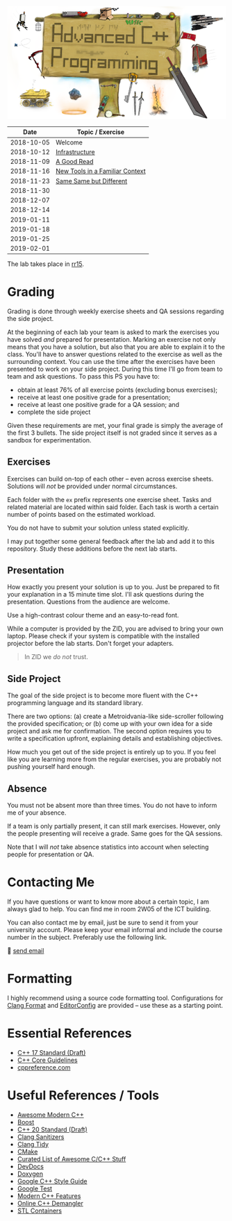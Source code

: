 ![Advanced C++ Programming](images/banner.png)

|    Date    |         Topic / Exercise          |
| ---------- | --------------------------------- |
| 2018-10-05 | Welcome                           |
| 2018-10-12 | [Infrastructure]                  |
| 2018-11-09 | [A Good Read]                     |
| 2018-11-16 | [New Tools in a Familiar Context] |
| 2018-11-23 | [Same Same but Different]         |
| 2018-11-30 |                                   |
| 2018-12-07 |                                   |
| 2018-12-14 |                                   |
| 2019-01-11 |                                   |
| 2019-01-18 |                                   |
| 2019-01-25 |                                   |
| 2019-02-01 |                                   |

[Infrastructure]: ex01
[A Good Read]: ex02
[New Tools in a Familiar Context]: ex03
[Same Same but Different]: ex04

The lab takes place in [rr15](https://www.uibk.ac.at/zid/raeume/architekturgebaeude/rr15.html).

# Grading

Grading is done through weekly exercise sheets and QA sessions regarding the side project.

At the beginning of each lab your team is asked to mark the exercises you have solved *and* prepared for presentation.
Marking an exercise not only means that you have a solution, but also that you are able to explain it to the class.
You'll have to answer questions related to the exercise as well as the surrounding context.
You can use the time after the exercises have been presented to work on your side project.
During this time I'll go from team to team and ask questions.
To pass this PS you have to:

- obtain at least 76% of all exercise points (excluding bonus exercises);
- receive at least one positive grade for a presentation;
- receive at least one positive grade for a QA session; and
- complete the side project

Given these requirements are met, your final grade is simply the average of the first 3 bullets.
The side project itself is not graded since it serves as a sandbox for experimentation.

## Exercises

Exercises can build on-top of each other – even across exercise sheets.
Solutions will *not* be provided under normal circumstances.

Each folder with the `ex` prefix represents one exercise sheet.
Tasks and related material are located within said folder.
Each task is worth a certain number of points based on the estimated workload.

You do not have to submit your solution unless stated explicitly.

I may put together some general feedback after the lab and add it to this repository.
Study these additions before the next lab starts.

## Presentation

How exactly you present your solution is up to you.
Just be prepared to fit your explanation in a 15 minute time slot.
I'll ask questions during the presentation.
Questions from the audience are welcome.

Use a high-contrast colour theme and an easy-to-read font.

While a computer is provided by the ZID, you are advised to bring your own laptop.
Please check if your system is compatible with the installed projector before the lab starts.
Don't forget your adapters.

> In ZID we *do not* trust.

## Side Project

The goal of the side project is to become more fluent with the C++ programming language and its standard library.

There are two options:
(a) create a Metroidvania-like side-scroller following the provided specification; or
(b) come up with your own idea for a side project and ask me for confirmation.
The second option requires you to write a specification upfront, explaining details and establishing objectives.

How much you get out of the side project is entirely up to you.
If you feel like you are learning more from the regular exercises, you are probably not pushing yourself hard enough.

## Absence

You must not be absent more than three times.
You do not have to inform me of your absence.

If a team is only partially present, it can still mark exercises.
However, only the people presenting will receive a grade.
Same goes for the QA sessions.

Note that I will *not* take absence statistics into account when selecting people for presentation or QA.

# Contacting Me

If you have questions or want to know more about a certain topic, I am always glad to help.
You can find me in room 2W05 of the ICT building.

You can also contact me by email, just be sure to send it from your university account.
Please keep your email informal and include the course number in the subject.
Preferably use the following link.

📧 [send email](mailto:alexander.hirsch@uibk.ac.at?subject=703807%20-%20)

# Formatting

I highly recommend using a source code formatting tool.
Configurations for [Clang Format] and [EditorConfig] are provided – use these as a starting point.

[Clang Format]: http://clang.llvm.org/docs/ClangFormat.html
[EditorConfig]: https://editorconfig.org/

# Essential References

- [C++ 17 Standard (Draft)](http://www.open-std.org/jtc1/sc22/wg21/docs/papers/2017/n4659.pdf)
- [C++ Core Guidelines](http://isocpp.github.io/CppCoreGuidelines/CppCoreGuidelines)
- [cppreference.com](http://en.cppreference.com)

# Useful References / Tools

- [Awesome Modern C++](https://github.com/rigtorp/awesome-modern-cpp)
- [Boost](http://www.boost.org)
- [C++ 20 Standard (Draft)](https://github.com/cplusplus/draft/raw/master/papers/n4762.pdf)
- [Clang Sanitizers](https://clang.llvm.org/docs/UsersManual.html#controlling-code-generation)
- [Clang Tidy](http://clang.llvm.org/extra/clang-tidy/)
- [CMake](https://cmake.org)
- [Curated List of Awesome C/C++ Stuff](https://github.com/fffaraz/awesome-cpp)
- [DevDocs](https://devdocs.io/)
- [Doxygen](http://www.stack.nl/~dimitri/doxygen)
- [Google C++ Style Guide](https://google.github.io/styleguide/cppguide.html)
- [Google Test](https://github.com/google/googletest)
- [Modern C++ Features](https://github.com/AnthonyCalandra/modern-cpp-features)
- [Online C++ Demangler](https://demangler.com)
- [STL Containers](http://en.cppreference.com/w/cpp/container)
